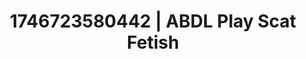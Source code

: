 ---
categories:
- Immersive passion
- Soft lighting seduction
- AI-generated
- Sapphic desires
- Dark fantasy erotica
- ASMR
- Delicate restraint
- Cosplay
image: /assets/images/1746723580442.jpg
layout: post
seo:
  description: Featured content with premium Scat Fetish, ABDL Play. HD images available.
  keywords: Scat Fetish, ABDL Play
  og_image: /assets/images/1746723580442.jpg
  schema_type: VisualArtwork
tags:
- '#1746723580442'
- ABDL Play
- Scat Fetish
title: 1746723580442 | ABDL Play Scat Fetish
---